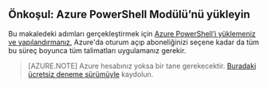 ## Önkoşul: Azure PowerShell Modülü’nü yükleyin
Bu makaledeki adımları gerçekleştirmek için [Azure PowerShell’i yüklemeniz ve yapılandırmanız](../articles/powershell-install-configure.md), Azure'da oturum açıp aboneliğinizi seçene kadar da tüm bu süreç boyunca tüm talimatları uygulamanız gerekir.

> [AZURE.NOTE] Azure hesabınız yoksa bir tane gerekecektir. [Buradaki ücretsiz deneme sürümüyle](../articles/active-directory/sign-up-organization.md) kaydolun. 

<!--HONumber=Sep16_HO3-->


